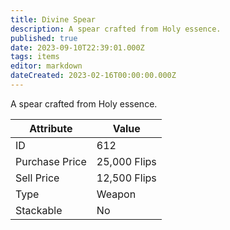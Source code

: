 ```yaml
---
title: Divine Spear
description: A spear crafted from Holy essence.
published: true
date: 2023-09-10T22:39:01.000Z
tags: items
editor: markdown
dateCreated: 2023-02-16T00:00:00.000Z
---
```


A spear crafted from Holy essence.

|Attribute|Value|
|-|-|
|ID|612|
|Purchase Price|25,000 Flips|
|Sell Price|12,500 Flips|
|Type|Weapon|
|Stackable|No|

